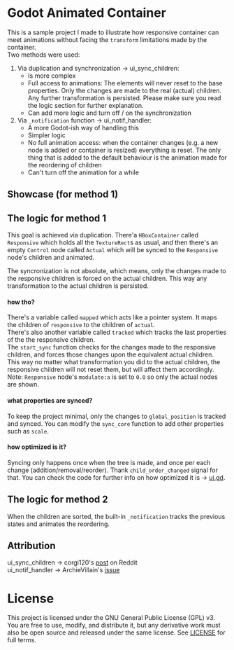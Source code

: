 # Godot Animated Container

This is a sample project I made to illustrate how responsive container can meet
animations without facing the `transform` limitations made by the container.  
Two methods were used:
1. Via duplication and synchronization -> ui_sync_children:
    - Is more complex
    - Full access to animations: The elements will never reset to the base properties.
    Only the changes are made to the real (actual) children. Any further transformation is persisted.
    Please make sure you read the logic section for further explanation.
    - Can add more logic and turn off / on the synchronization
2. Via `_notification` function -> ui_notif_handler:
    - A more Godot-ish way of handling this
    - Simpler logic
    - No full animation access: when the container changes (e.g. a new node is added or container is resized)
    everything is reset. The only thing that is added to the default behaviour is
    the animation made for the reordering of children
    - Can't turn off the animation for a while

## Showcase (for method 1)



## The logic for method 1

This goal is achieved via duplication. There'a `HBoxContainer` called `Responsive`
which holds all the `TextureRect`s as usual, and then there's an empty `Control` node
called `Actual` which will be synced to the `Responsive` node's children and animated.

The syncronization is not absolute, which means, only the changes made to the responsive
children is forced on the actual children. This way any transformation to the actual
children is persisted.

#### how tho?

There's a variable called `mapped` which acts like a pointer system. It maps the children of
`responsive` to the children of `actual`.  
There's also another variable called `tracked` which tracks the last properties of the the
responsive children.  
The `start_sync` function checks for the changes made to the responsive children, and forces
those changes upon the equivalent actual children. This way no matter what transformation you did to the
actual children, the responsive children will not reset them, but will affect them accordingly.  
Note: `Responsive` node's `modulate:a` is set to `0.0` so only the actual nodes are shown.  

#### what properties are synced?

To keep the project minimal, only the changes to `global_position` is tracked and synced.
You can modify the `sync_core` function to add other properties such as `scale`.

#### how optimized is it?

Syncing only happens once when the tree is made, and once per each change (addition/removal/reorder).
Thank `child_order_changed` signal for that. You can check the code for further info on how
optimized it is -> [ui.gd](ui_sync_children/ui.gd).

## The logic for method 2

When the children are sorted, the built-in `_notification` tracks the previous
states and animates the reordering.

## Attribution

ui_sync_children -> corgi120's [post](https://www.reddit.com/r/godot/comments/x00qc4/turn_order_ui_trick_to_animate_children_inside/) on Reddit  
ui_notif_handler -> ArchieVillain's [issue](https://github.com/godotengine/godot-proposals/issues/9616)

# License

This project is licensed under the GNU General Public License (GPL) v3. You are free to use, modify, and distribute it, but any derivative work must also be open source and released under the same license. See [LICENSE](https://www.gnu.org/licenses/gpl-3.0.en.html) for full terms.